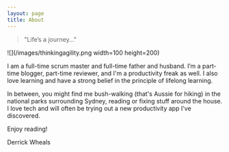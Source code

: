 ```yaml
---
layout: page
title: About
---
```


> "Life’s a journey..."

![](/images/thinkingagility.png width=100 height=200)

I am a full-time scrum master and full-time father and husband. I’m a part-time blogger, part-time reviewer, and I'm a productivity freak as well. I also love learning and have a strong belief in the principle of lifelong learning.

In between, you might find me bush-walking (that's Aussie for hiking) in the national parks surrounding Sydney, reading or fixing stuff around the house. I love tech and will often be trying out a new productivity app I've discovered.

Enjoy reading!

Derrick Wheals

